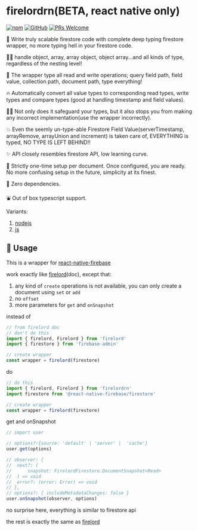 <!-- markdownlint-disable MD010 -->

# firelordrn(BETA, react native only)

[![npm](https://img.shields.io/npm/v/firelordrn)](https://www.npmjs.com/package/firelordrn) [![GitHub](https://img.shields.io/github/license/tylim88/firelordrn)](https://github.com/tylim88/firelordrn/blob/master/LICENSE) [![PRs Welcome](https://img.shields.io/badge/PRs-welcome-brightgreen.svg?style=flat-square)](https://github.com/tylim88/firelordrn/pulls)

🐤 Write truly scalable firestore code with complete deep typing firestore wrapper, no more typing hell in your firestore code.

💪🏻 handle object, array, array object, object array...and all kinds of type, regardless of the nesting level!

🚀 The wrapper type all read and write operations; query field path, field value, collection path, document path, type everything!

🔥 Automatically convert all value types to corresponding read types, write types and compare types (good at handling timestamp and field values).

✋🏻 Not only does it safeguard your types, but it also stops you from making any incorrect implementation(use the wrapper incorrectly).

💥 Even the seemly un-type-able Firestore Field Value(serverTimestamp, arrayRemove, arrayUnion and increment) is taken care of, EVERYTHING is typed, NO TYPE IS LEFT BEHIND!!

✨ API closely resembles firestore API, low learning curve.

🌈 Strictly one-time setup per document. Once configured, you are ready. No more confusing setup in the future, simplicity at its finest.

🐉 Zero dependencies.

⛲️ Out of box typescript support.

Variants:

1. [nodejs](https://www.npmjs.com/package/firelord)
2. [js](https://www.npmjs.com/package/firelordjs)

## 🦙 Usage

This is a wrapper for [react-native-firebase](https://www.npmjs.com/package/react-native-firebase)

work exactly like [firelord](https://github.com/tylim88/Firelord)(doc), except that:

1. any kind of `create` operations is not available, you can only create a document using `set` or `add`
2. no `offset`
3. more parameters for `get` and `onSnapshot`

instead of

```ts
// from firelord doc
// don't do this
import { firelord, Firelord } from 'firelord'
import { firestore } from 'firebase-admin'

// create wrapper
const wrapper = firelord(firestore)
```

do

```ts
// do this
import { firelord, Firelord } from 'firelordrn'
import firestore from '@react-native-firebase/firestore'

// create wrapper
const wrapper = firelord(firestore)
```

get and onSnapshot

```ts
// import user

// options?:{source: 'default' | 'server' |  'cache'}
user.get(options)

// observer: {
// 	next?: (
// 		snapshot: FirelordFirestore.DocumentSnapshot<Read>
// 	) => void
// 	error?: (error: Error) => void
// },
// options?: { includeMetadataChanges: false }
user.onSnapshot(observer, options)
```

no surprise here, everything is similar to firestore api

the rest is exactly the same as [firelord](https://github.com/tylim88/Firelord)
